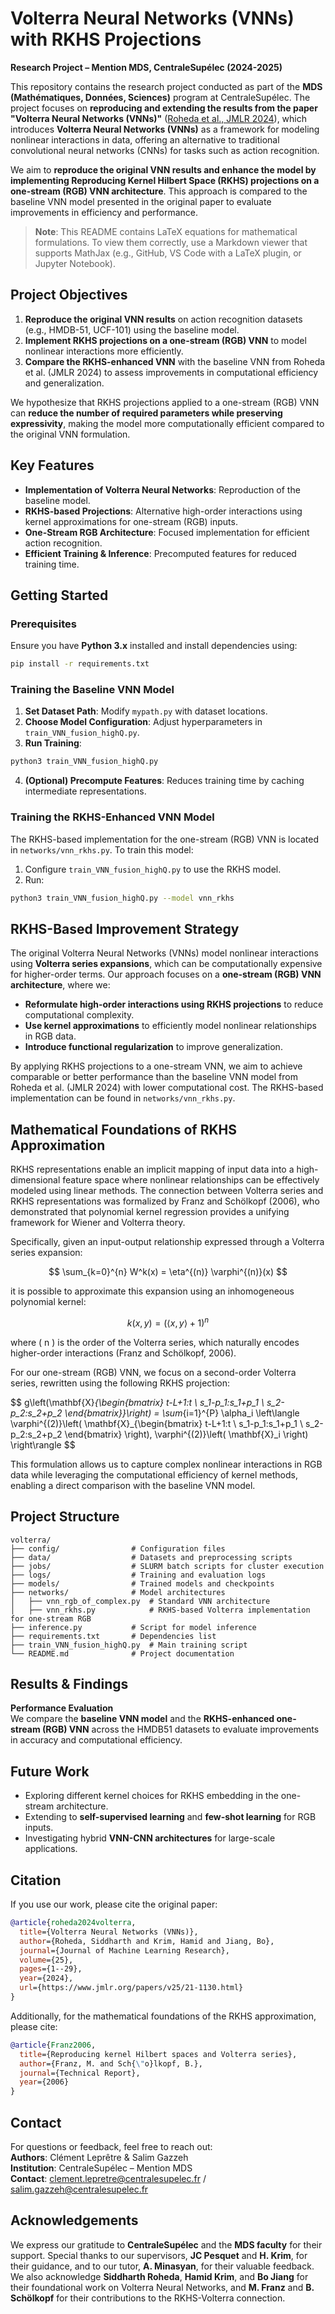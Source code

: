 # Volterra Neural Networks (VNNs) with RKHS Projections

**Research Project – Mention MDS, CentraleSupélec (2024-2025)**

This repository contains the research project conducted as part of the **MDS (Mathématiques, Données, Sciences)** program at CentraleSupélec. The project focuses on **reproducing and extending the results from the paper "Volterra Neural Networks (VNNs)"** ([Roheda et al., JMLR 2024](https://www.jmlr.org/papers/v25/21-1130.html)), which introduces **Volterra Neural Networks (VNNs)** as a framework for modeling nonlinear interactions in data, offering an alternative to traditional convolutional neural networks (CNNs) for tasks such as action recognition.

We aim to **reproduce the original VNN results and enhance the model by implementing Reproducing Kernel Hilbert Space (RKHS) projections on a one-stream (RGB) VNN architecture**. This approach is compared to the baseline VNN model presented in the original paper to evaluate improvements in efficiency and performance.

> **Note**: This README contains LaTeX equations for mathematical formulations. To view them correctly, use a Markdown viewer that supports MathJax (e.g., GitHub, VS Code with a LaTeX plugin, or Jupyter Notebook).

## Project Objectives

1. **Reproduce the original VNN results** on action recognition datasets (e.g., HMDB-51, UCF-101) using the baseline model.
2. **Implement RKHS projections on a one-stream (RGB) VNN** to model nonlinear interactions more efficiently.
3. **Compare the RKHS-enhanced VNN** with the baseline VNN from Roheda et al. (JMLR 2024) to assess improvements in computational efficiency and generalization.

We hypothesize that RKHS projections applied to a one-stream (RGB) VNN can **reduce the number of required parameters while preserving expressivity**, making the model more computationally efficient compared to the original VNN formulation.

## Key Features

- **Implementation of Volterra Neural Networks**: Reproduction of the baseline model.
- **RKHS-based Projections**: Alternative high-order interactions using kernel approximations for one-stream (RGB) inputs.
- **One-Stream RGB Architecture**: Focused implementation for efficient action recognition.
- **Efficient Training & Inference**: Precomputed features for reduced training time.

## Getting Started

### Prerequisites

Ensure you have **Python 3.x** installed and install dependencies using:

```bash
pip install -r requirements.txt
```

### Training the Baseline VNN Model

1. **Set Dataset Path**: Modify `mypath.py` with dataset locations.
2. **Choose Model Configuration**: Adjust hyperparameters in `train_VNN_fusion_highQ.py`.
3. **Run Training**:

```bash
python3 train_VNN_fusion_highQ.py
```

4. **(Optional) Precompute Features**: Reduces training time by caching intermediate representations.

### Training the RKHS-Enhanced VNN Model

The RKHS-based implementation for the one-stream (RGB) VNN is located in `networks/vnn_rkhs.py`. To train this model:

1. Configure `train_VNN_fusion_highQ.py` to use the RKHS model.
2. Run:

```bash
python3 train_VNN_fusion_highQ.py --model vnn_rkhs
```

## RKHS-Based Improvement Strategy

The original Volterra Neural Networks (VNNs) model nonlinear interactions using **Volterra series expansions**, which can be computationally expensive for higher-order terms. Our approach focuses on a **one-stream (RGB) VNN architecture**, where we:

- **Reformulate high-order interactions using RKHS projections** to reduce computational complexity.
- **Use kernel approximations** to efficiently model nonlinear relationships in RGB data.
- **Introduce functional regularization** to improve generalization.

By applying RKHS projections to a one-stream VNN, we aim to achieve comparable or better performance than the baseline VNN model from Roheda et al. (JMLR 2024) with lower computational cost. The RKHS-based implementation can be found in `networks/vnn_rkhs.py`.

## Mathematical Foundations of RKHS Approximation

RKHS representations enable an implicit mapping of input data into a high-dimensional feature space where nonlinear relationships can be effectively modeled using linear methods. The connection between Volterra series and RKHS representations was formalized by Franz and Schölkopf (2006), who demonstrated that polynomial kernel regression provides a unifying framework for Wiener and Volterra theory.

Specifically, given an input-output relationship expressed through a Volterra series expansion:

$$
\sum_{k=0}^{n} W^k(x) = \eta^{(n)} \varphi^{(n)}(x)
$$

it is possible to approximate this expansion using an inhomogeneous polynomial kernel:

$$
k(x, y) = (\langle x, y \rangle + 1)^n
$$

where \( n \) is the order of the Volterra series, which naturally encodes higher-order interactions (Franz and Schölkopf, 2006).

For our one-stream (RGB) VNN, we focus on a second-order Volterra series, rewritten using the following RKHS projection:

$$
g\left(\mathbf{X}_{\begin{bmatrix} t-L+1:t \\ s_1-p_1:s_1+p_1 \\ s_2-p_2:s_2+p_2 \end{bmatrix}}\right) = \sum_{i=1}^{P} \alpha_i \left\langle \varphi^{(2)}\left( \mathbf{X}_{\begin{bmatrix} t-L+1:t \\ s_1-p_1:s_1+p_1 \\ s_2-p_2:s_2+p_2 \end{bmatrix} \right), \varphi^{(2)}\left( \mathbf{X}_i \right) \right\rangle
$$

This formulation allows us to capture complex nonlinear interactions in RGB data while leveraging the computational efficiency of kernel methods, enabling a direct comparison with the baseline VNN model.

## Project Structure

```
volterra/
├── config/                # Configuration files
├── data/                  # Datasets and preprocessing scripts
├── jobs/                  # SLURM batch scripts for cluster execution
├── logs/                  # Training and evaluation logs
├── models/                # Trained models and checkpoints
├── networks/              # Model architectures
│   ├── vnn_rgb_of_complex.py  # Standard VNN architecture
│   ├── vnn_rkhs.py            # RKHS-based Volterra implementation for one-stream RGB
├── inference.py           # Script for model inference
├── requirements.txt       # Dependencies list
├── train_VNN_fusion_highQ.py  # Main training script
└── README.md              # Project documentation
```

## Results & Findings

**Performance Evaluation**  
We compare the **baseline VNN model** and the **RKHS-enhanced one-stream (RGB) VNN** across the HMDB51 datasets to evaluate improvements in accuracy and computational efficiency.

## Future Work

- Exploring different kernel choices for RKHS embedding in the one-stream architecture.
- Extending to **self-supervised learning** and **few-shot learning** for RGB inputs.
- Investigating hybrid **VNN-CNN architectures** for large-scale applications.

## Citation

If you use our work, please cite the original paper:

```bibtex
@article{roheda2024volterra,
  title={Volterra Neural Networks (VNNs)},
  author={Roheda, Siddharth and Krim, Hamid and Jiang, Bo},
  journal={Journal of Machine Learning Research},
  volume={25},
  pages={1--29},
  year={2024},
  url={https://www.jmlr.org/papers/v25/21-1130.html}
}
```

Additionally, for the mathematical foundations of the RKHS approximation, please cite:

```bibtex
@article{Franz2006,
  title={Reproducing kernel Hilbert spaces and Volterra series},
  author={Franz, M. and Sch{\"o}lkopf, B.},
  journal={Technical Report},
  year={2006}
}
```

## Contact

For questions or feedback, feel free to reach out:  
**Authors**: Clément Leprêtre & Salim Gazzeh  
**Institution**: CentraleSupélec – Mention MDS  
**Contact**: clement.lepretre@centralesupelec.fr / salim.gazzeh@centralesupelec.fr

## Acknowledgements

We express our gratitude to **CentraleSupélec** and the **MDS faculty** for their support. Special thanks to our supervisors, **JC Pesquet** and **H. Krim**, for their guidance, and to our tutor, **A. Minasyan**, for their valuable feedback. We also acknowledge **Siddharth Roheda**, **Hamid Krim**, and **Bo Jiang** for their foundational work on Volterra Neural Networks, and **M. Franz** and **B. Schölkopf** for their contributions to the RKHS-Volterra connection.